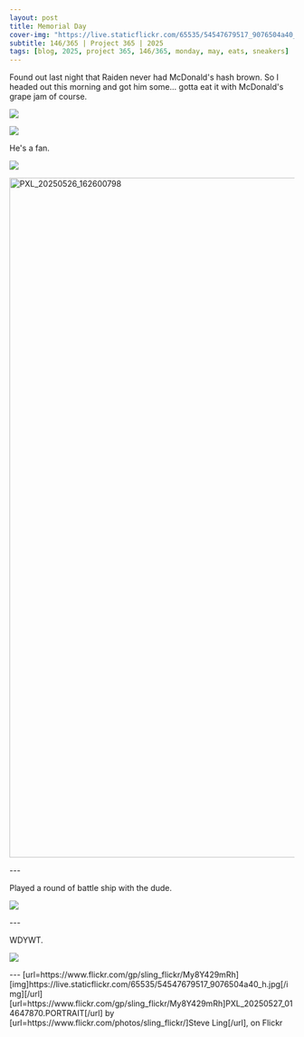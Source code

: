 ```yaml
---
layout: post
title: Memorial Day
cover-img: "https://live.staticflickr.com/65535/54547679517_9076504a40_h.jpg"
subtitle: 146/365 | Project 365 | 2025
tags: [blog, 2025, project 365, 146/365, monday, may, eats, sneakers]
---
```

<style>
  .intro-header.big-img {
    background-position:center; 
  }
</style>
Found out last night that Raiden never had McDonald's hash brown. So I headed out this morning and got him some... gotta eat it with McDonald's grape jam of course.
<p class="post-img-wrap">
  <img src="https://live.staticflickr.com/65535/54547115228_90ad40604f_h.jpg">
</p>
<p class="post-img-wrap">
  <img src="https://live.staticflickr.com/65535/54547115318_d87e506735_h.jpg">
</p>
He's a fan.
<p class="post-img-wrap">
  <img src="https://live.staticflickr.com/65535/54545996532_57682f6dbe_h.jpg">
</p>
<p class="post-img-wrap">
<a data-flickr-embed="true" href="https://www.flickr.com/gp/sling_flickr/00BC6NroAB" title="PXL_20250526_162600798">
  <img src="https://live.staticflickr.com/31337/54547585174_e6efe13ed8_b.jpg" width="1200" alt="PXL_20250526_162600798"/></a>
  <script async src="//embedr.flickr.com/assets/client-code.js" charset="utf-8"></script>
</p>
---

Played a round of battle ship with the dude.
<p class="post-img-wrap">
  <img src="https://live.staticflickr.com/65535/54548732814_2613ac51c7_h.jpg">
</p>
---

WDYWT.
<p class="post-img-wrap">
  <img src="https://live.staticflickr.com/65535/54547679517_9076504a40_h.jpg">
</p>
---
[url=https://www.flickr.com/gp/sling_flickr/My8Y429mRh][img]https://live.staticflickr.com/65535/54547679517_9076504a40_h.jpg[/img][/url][url=https://www.flickr.com/gp/sling_flickr/My8Y429mRh]PXL_20250527_014647870.PORTRAIT[/url] by [url=https://www.flickr.com/photos/sling_flickr/]Steve Ling[/url], on Flickr

